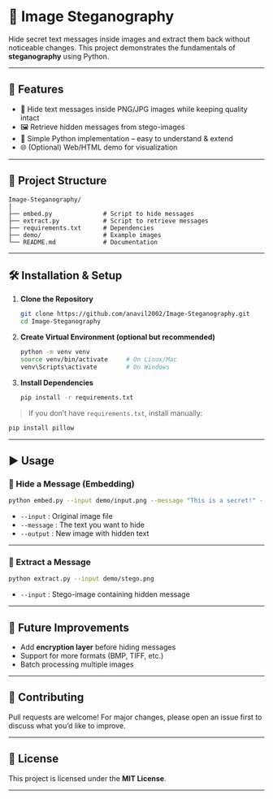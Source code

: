 # 📸 Image Steganography

Hide secret text messages inside images and extract them back without noticeable changes. This project demonstrates the fundamentals of **steganography** using Python.

---

## 🚀 Features

* 🔐 Hide text messages inside PNG/JPG images while keeping quality intact
* 🖼️ Retrieve hidden messages from stego-images
* 🐍 Simple Python implementation – easy to understand & extend
* 🌐 (Optional) Web/HTML demo for visualization

---

## 📂 Project Structure

```
Image-Steganography/
│
├── embed.py              # Script to hide messages
├── extract.py            # Script to retrieve messages
├── requirements.txt      # Dependencies
├── demo/                 # Example images
└── README.md             # Documentation
```

---

## 🛠️ Installation & Setup

1. **Clone the Repository**

   ```bash
   git clone https://github.com/anavil2002/Image-Steganography.git
   cd Image-Steganography
   ```

2. **Create Virtual Environment (optional but recommended)**

   ```bash
   python -m venv venv
   source venv/bin/activate     # On Linux/Mac
   venv\Scripts\activate        # On Windows
   ```

3. **Install Dependencies**

   ```bash
   pip install -r requirements.txt
   ```

> If you don’t have `requirements.txt`, install manually:

```bash
pip install pillow
```

---

## ▶️ Usage

### 🔹 Hide a Message (Embedding)

```bash
python embed.py --input demo/input.png --message "This is a secret!" --output demo/stego.png
```

* `--input` : Original image file
* `--message` : The text you want to hide
* `--output` : New image with hidden text

---

### 🔹 Extract a Message

```bash
python extract.py --input demo/stego.png
```

* `--input` : Stego-image containing hidden message

---


## 🔮 Future Improvements

* Add **encryption layer** before hiding messages
* Support for more formats (BMP, TIFF, etc.)
* Batch processing multiple images

---

## 🤝 Contributing

Pull requests are welcome! For major changes, please open an issue first to discuss what you’d like to improve.

---

## 📜 License

This project is licensed under the **MIT License**.

---
